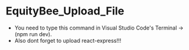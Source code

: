 # EquityBee_Upload_File
- You need to type this command in Visual Studio Code's Terminal -> (npm run dev).
- Also dont forget to upload react-express!!!

